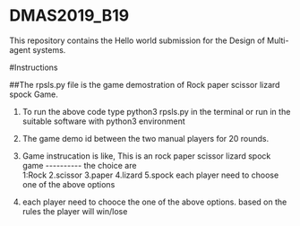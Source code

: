 # DMAS2019_B19
This repository contains the Hello world submission for the Design of Multi-agent systems.

#Instructions 

##The rpsls.py file is the game demostration of Rock paper scissor lizard spock Game. 
1. To run the above code type python3 rpsls.py in the terminal or run in the suitable software with python3 environment
2. The game demo id between the two manual players for 20 rounds.
3. Game instrucation is like, 
This is an rock paper scissor lizard spock game ---------- the choice are          
  1:Rock 
  2.scissor 
  3.paper 
  4.lizard 
  5.spock         each player need to choose one of the above options 
 
 4. each player need to chooce the one of the above options. based on the rules the player will win/lose
